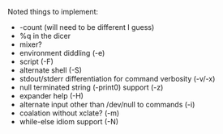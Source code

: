 Noted things to implement:
* -count (will need to be different I guess)
* %q in the dicer
* mixer?
* environment diddling (-e)
* script (-F)
* alternate shell (-S)
* stdout/stderr differentiation  for command verbosity (-v/-x)
* null terminated string (-print0) support (-z)
* expander help (-H)
* alternate input other than /dev/null to commands (-i)
* coalation without xclate? (-m)
* while-else idiom support (-N)
